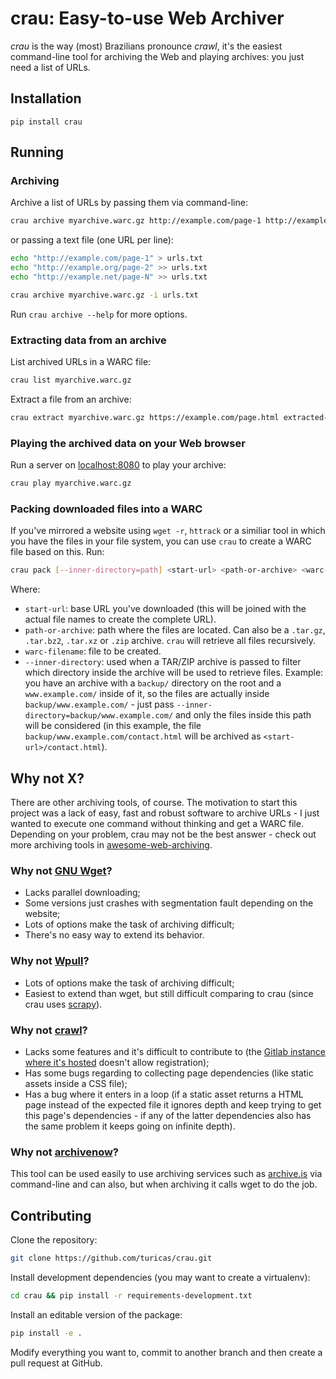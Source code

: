 # crau: Easy-to-use Web Archiver

*crau* is the way (most) Brazilians pronounce *crawl*, it's the easiest
command-line tool for archiving the Web and playing archives: you just need a
list of URLs.

## Installation

`pip install crau`


## Running

### Archiving

Archive a list of URLs by passing them via command-line:

```bash
crau archive myarchive.warc.gz http://example.com/page-1 http://example.org/page-2 ... http://example.net/page-N
```

or passing a text file (one URL per line):

```bash
echo "http://example.com/page-1" > urls.txt
echo "http://example.org/page-2" >> urls.txt
echo "http://example.net/page-N" >> urls.txt

crau archive myarchive.warc.gz -i urls.txt
```

Run `crau archive --help` for more options.

### Extracting data from an archive

List archived URLs in a WARC file:

```bash
crau list myarchive.warc.gz
```

Extract a file from an archive:

```bash
crau extract myarchive.warc.gz https://example.com/page.html extracted-page.html
```

### Playing the archived data on your Web browser

Run a server on [localhost:8080](http://localhost:8080) to play your archive:

```bash
crau play myarchive.warc.gz
```

### Packing downloaded files into a WARC

If you've mirrored a website using `wget -r`, `httrack` or a similiar tool in
which you have the files in your file system, you can use `crau` to create a
WARC file based on this. Run:

```bash
crau pack [--inner-directory=path] <start-url> <path-or-archive> <warc-filename>
```

Where:

- `start-url`: base URL you've downloaded (this will be joined with the
  actual file names to create the complete URL).
- `path-or-archive`: path where the files are located. Can also be a
  `.tar.gz`, `.tar.bz2`, `.tar.xz` or `.zip` archive. `crau` will retrieve all
  files recursively.
- `warc-filename`: file to be created.
- `--inner-directory`: used when a TAR/ZIP archive is passed to filter which
  directory inside the archive will be used to retrieve files. Example: you
  have an archive with a `backup/` directory on the root and a
  `www.example.com/` inside of it, so the files are actually inside
  `backup/www.example.com/` - just pass
  `--inner-directory=backup/www.example.com/` and only the files inside this
  path will be considered (in this example, the file
  `backup/www.example.com/contact.html` will be archived as
  `<start-url>/contact.html`).


## Why not X?

There are other archiving tools, of course. The motivation to start this
project was a lack of easy, fast and robust software to archive URLs - I just
wanted to execute one command without thinking and get a WARC file. Depending
on your problem, crau may not be the best answer - check out more archiving
tools in
[awesome-web-archiving](https://github.com/iipc/awesome-web-archiving#acquisition).

### Why not [GNU Wget](https://www.gnu.org/software/wget/)?

- Lacks parallel downloading;
- Some versions just crashes with segmentation fault depending on the website;
- Lots of options make the task of archiving difficult;
- There's no easy way to extend its behavior.

### Why not [Wpull](https://wpull.readthedocs.io/en/master/)?

- Lots of options make the task of archiving difficult;
- Easiest to extend than wget, but still difficult comparing to crau (since
  crau uses [scrapy](https://scrapy.org/)).

### Why not [crawl]()?

- Lacks some features and it's difficult to contribute to (the [Gitlab instance
  where it's hosted](https://git.autistici.org/ale/crawl) doesn't allow
  registration);
- Has some bugs regarding to collecting page dependencies (like static assets
  inside a CSS file);
- Has a bug where it enters in a loop (if a static asset returns a HTML page
  instead of the expected file it ignores depth and keep trying to get this
  page's dependencies - if any of the latter dependencies also has the same
  problem it keeps going on infinite depth).

### Why not [archivenow](https://github.com/oduwsdl/archivenow)?

This tool can be used easily to use archiving services such as
[archive.is](https://archive.is) via command-line and can also, but when
archiving it calls wget to do the job.


## Contributing

Clone the repository:

```bash
git clone https://github.com/turicas/crau.git
```

Install development dependencies (you may want to create a virtualenv):

```bash
cd crau && pip install -r requirements-development.txt
```

Install an editable version of the package:

```bash
pip install -e .
```

Modify everything you want to, commit to another branch and then create a pull
request at GitHub.
